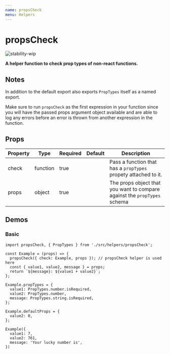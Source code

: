 ```yaml
---
name: propsCheck
menu: Helpers
---
```


# propsCheck

![stability-wip](https://img.shields.io/badge/stability-work_in_progress-lightgrey.svg)

**A helper function to check prop types of non-react functions.**

## Notes

In addition to the default export also exports `PropTypes` itself as a named export.

Make sure to run `propsCheck` as the first expression in your function since you will have the passed props argument object available and are able to log any errors before an error is thrown from another expression in the function.

## Props

|Property|Type|Required|Default|Description|
|---|---|---|---|---|
|check|function|true||Pass a function that has a `propTypes` propety attached to it.|
|props|object|true||The props object that you want to compare against the `propTypes` schema|

## Demos

### Basic

```
import propsCheck, { PropTypes } from './src/helpers/propsCheck';

const Example = (props) => {
  propsCheck({ check: Example, props }); // propsCheck helper is used here
  const { value1, value2, message } = props;
  return `${message}: ${value1 + value2}`;
};

Example.propTypes = {
  value1: PropTypes.number.isRequired,
  value2: PropTypes.number,
  message: PropTypes.string.isRequired,
};

Example.defaultProps = {
  value2: 0,
};

Example({
  value1: 7,
  value2: 761,
  message: 'Your lucky number is',
})

```